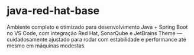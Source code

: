# java-red-hat-base
Ambiente completo e otimizado para desenvolvimento Java + Spring Boot no VS Code, com integração Red Hat, SonarQube e JetBrains Theme — cuidadosamente ajustado para rodar com estabilidade e performance até mesmo em máquinas modestas.
